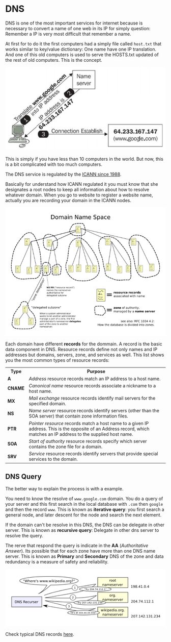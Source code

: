 # DNS

DNS is one of the most important services for internet because is necessary to convert a name of one web in its IP for simply question: Remember a IP is very most difficult that remember a name.

At first for to do it the first computers had a simply file called `host.txt` that works similar to key/value dictionary: One name have one IP translation. And one of this old computers is used to serve the HOSTS.txt updated of the rest of old computers. This is the concept.

![](../../assets/dns-translate.png)

This is simply if you have less than 10 computers in the world. But now, this is a bit complicated with too much computers.

The DNS service is regulated by the [ICANN since 1988](https://en.wikipedia.org/wiki/ICANN).

Basically for understand how ICANN regulated it you must know that she designates a root nodes to keep all information about how to resolve whatever domain. When you go to website to register a website name, actually you are recording your domain in the ICANN nodes.

![](../../assets/dns-organization.png)

Each domain have different **records** for the dommain. A record is the basic data component in DNS. Resource records define not only names and IP addresses but domains, servers, zone, and services as well. This list shows you the most common types of resource records:

<table>
<tbody><tr>
<th>Type</th>
<th>Purpose</th>
</tr>
<tr>
<td><b>A</b></td>
<td><i>Address</i> resource records match an IP address to a host
name.</td>
</tr>
<tr>
<td><b>CNAME</b></td>
<td><i>Canonical name</i> resource records associate a nickname to
a host name.</td>
</tr>
<tr>
<td><b>MX</b></td>
<td><i>Mail exchange</i> resource records identify mail servers for
the specified domain.</td>
</tr>
<tr>
<td><b>NS</b> <b></b></td>
<td><i>Name server</i> resource records identify servers (other
than the SOA server) that contain zone information files.</td>
</tr>
<tr>
<td><b>PTR</b> </td>
<td><i>Pointer resource</i> records match a host name to a given IP
address. This is the opposite of an Address record, which matches
an IP address to the supplied host name.</td>
</tr>
<tr>
<td><b>SOA</b></td>
<td><i>Start of authority</i> resource records specify which server
contains the zone file for a domain.</td>
</tr>
<tr>
<td><b>SRV</b> </td>
<td><i>Service</i> resource records identify servers that provide
special services to the domain.</td>
</tr>
</tbody></table>

## DNS Query

The better way to explain the process is with a example.

You need to know the resolve of `www.google.com` domain. You do a query of your server and this first search in the local database with `.com` then `google` and then the record `www`. This is known as **iterative query**: you first search a general node, and later descent for the node and search the next element. 

If the domain can't be resolve in this DNS, the DNS can be delegate in other server. This is known as **recursive query**: Delegate in other dns server to resolve the query.

The rerve that respond the query is indicate in the **AA** (*Authoritative Answer*). Its possible that for each zone have more than one DNS name server. This is known as **Primary** and **Secondary** DNS of the zone and data redundancy is a measure of safety and reliability.

![](../../assets/dns-quote.png)


Check typical DNS records [here](https://en.wikipedia.org/wiki/List_of_DNS_record_types).
